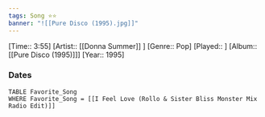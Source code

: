 ```yaml
---
tags: Song ⭐⭐ 
banner: "![[Pure Disco (1995).jpg]]"
---
```

[Time:: 3:55]
[Artist:: [[Donna Summer]] ]
[Genre:: Pop]
[Played:: ]
[Album:: [[Pure Disco (1995)]]]
[Year:: 1995]
### Dates
````dataview
TABLE Favorite_Song
WHERE Favorite_Song = [[I Feel Love (Rollo & Sister Bliss Monster Mix Radio Edit)]]
````